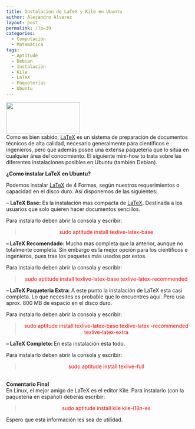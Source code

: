 ```yaml
---
title: Instalacion de LaTeX y Kile en Ubuntu
author: Alejandro Alvarez
layout: post
permalink: /?p=39
categories:
  - Computación
  - Matemática
tags:
  - Aptitude
  - Debian
  - Instalación
  - Kile
  - LaTeX
  - Paqueterias
  - Ubuntu
---
```

<p style="text-align: left;">
  <a href="http://www.proyectociencia.org/blog/wp-content/uploads/2009/02/latex-logo.png"><img class="aligncenter size-full wp-image-208" title="latex-logo" src="http://www.proyectociencia.org/blog/wp-content/uploads/2009/02/latex-logo.png" alt="" width="200" height="86" /></a><br /> Como es bien sabido, <a href="http://es.wikipedia.org/wiki/LaTeX">LaTeX</a> es un sistema de preparación de documentos técnicos de alta calidad, necesario generalmente para científicos e ingenieros, pero que además posee una extensa paquetería que lo sitúa en cualquier área del conocimiento. El siguiente mini-how to trata sobre las diferentes instalaciones posibles en Ubuntu (también Debian).
</p>

<span style="font-weight: bold;">¿Como instalar LaTeX en Ubuntu?</span>

Podemos instalar [LaTeX][1] de 4 Formas, según nuestros requerimientos o capacidad en el disco duro. Así disponemos de las siguientes:

&#8211; <span style="font-weight: bold;">LaTeX Base:</span> Es la instalación mas compacta de [LaTeX][1]. Destinada a los usuarios que solo quieren hacer documentos sencillos.

Para instalarlo deben abrir la consola y escribir:

<div style="text-align: center; color: #990000;">
  <blockquote style="color: #ff0000;">
    <p>
      sudo aptitude install texlive-latex-base
    </p>
  </blockquote>
</div>

<span style="font-weight: bold;">&#8211; LaTeX Recomendado</span>: Mucho mas completa que la anterior, aunque no totalmente completa. Sin embargo es la mejor opción para los científicos e ingenieros, pues trae los paquetes más usados por estos.

Para instalarlo deben abrir la consola y escribir:

<div style="text-align: center; color: #990000;">
  <blockquote>
    <p>
      <span style="color: #ff0000;">sudo aptitude install texlive-latex-base texlive-latex-recommended</span><span style="font-weight: bold;"><br /> </span>
    </p>
  </blockquote>
</div>

<span style="font-weight: bold;">&#8211; LaTeX Paqueteria Extra:</span> A este punto la instalación de LaTeX esta casi completa. Lo que necesites es probable que lo encuentres aquí. Pero usa aprox. 800 MB de espacio en el disco duro.

Para instalarlo deben abrir la consola y escribir:

<div style="text-align: center; color: #990000;">
  <blockquote>
    <p>
      <span style="color: #ff0000;">sudo aptitude install texlive-latex-base texlive-latex -recommended texlive-latex-extra</span><span style="font-weight: bold;"><br /> </span>
    </p>
  </blockquote>
</div>

<span style="font-weight: bold;">&#8211; LaTeX Completo: </span><span>E</span>n esta instalación esta todo.

Para instalarlo deben abrir la consola y escribir:

<div style="text-align: center; color: #990000;">
  <blockquote>
    <p>
      <span style="color: #ff0000;">sudo aptitude install texlive-full</span><span style="font-weight: bold;"><br /> </span>
    </p>
  </blockquote>
</div>

<span style="font-weight: bold;"><br /> Comentario Final</span>  
En Linux, el mejor amigo de LaTeX es el editor Kile. Para instalarlo (con la paquetería en español) deberás escribir:

<div style="text-align: center; color: #990000;">
  <blockquote>
    <p>
      <span style="color: #ff0000;">sudo aptitude </span><span style="color: #ff0000;">install kile kile-i18n-es</span><span style="color: #ff0000;"> </span><span style="font-weight: bold;"><br /> </span>
    </p>
  </blockquote>
</div>

Espero que esta información les sea de utilidad.

 [1]: http://es.wikipedia.org/wiki/LaTeX